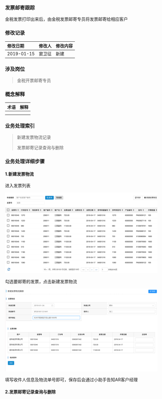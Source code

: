 ### 发票邮寄跟踪

金税发票打印出来后，由金税发票邮寄专员将发票邮寄给相应客户

### 修改记录

| 修改日期 | 修改人 | 修改内容 |
| :--- | :--- | :--- |
| 2019-01-15 | 窦卫征 | 新建 |

### 涉及岗位

> 金税开票邮寄专员

### 概念解释

| 术语 | 解释 |
| :--- | :--- |
|  |  |
|  |  |

### 业务处理索引

> 新建发票物流记录
>
> 发票邮寄记录查询与删除

### 业务处理详细步骤

#### 1.新建发票物流

进入发票列表

![](/assets/fpyjlb1259.png)

勾选要邮寄的发票，点击新建发票物流

![](/assets/fpwlxjwiaaa1300.png)

填写收件人信息及物流单号即可，保存后会通过小助手告知AR客户经理

#### 2.发票邮寄记录查询与删除



